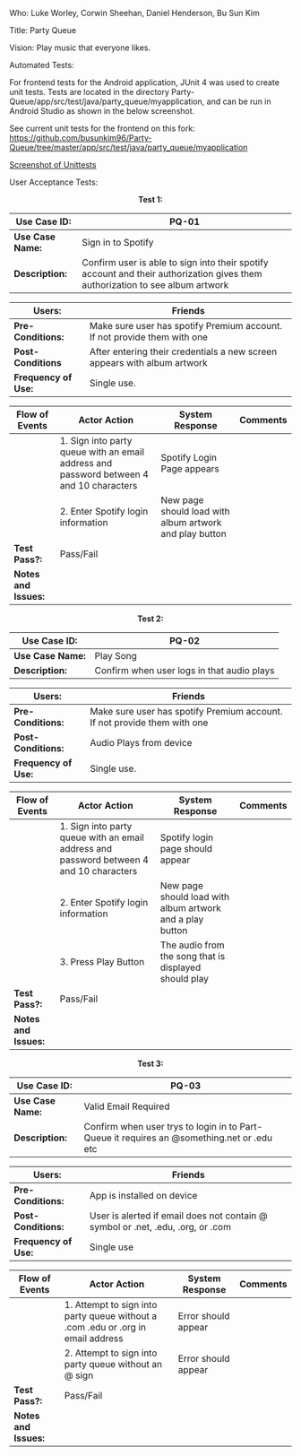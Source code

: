 Who: Luke Worley, Corwin Sheehan, Daniel Henderson, Bu Sun Kim

Title: Party Queue  

Vision: Play music that everyone likes.

Automated Tests: 

For frontend tests for the Android application, JUnit 4 was used to create unit tests. Tests are located in the directory Party-Queue/app/src/test/java/party_queue/myapplication, and can be run in Android Studio as shown in the below screenshot. 

See current unit tests for the frontend on this fork: https://github.com/busunkim96/Party-Queue/tree/master/app/src/test/java/party_queue/myapplication

[Screenshot of Unittests](https://drive.google.com/file/d/1rhqs7-9Svk8_IyKgTpXQfo8AsDK9XcSWiw/view?usp=sharing)

User Acceptance Tests:


<p align="center"> <b>Test 1:</b> </p>

|  **Use Case ID:** | PQ-01 |
|------|------|
|**Use Case Name:**|Sign in to Spotify|
| **Description:** |Confirm user is able to sign into their spotify account and their authorization gives them authorization to see album artwork|

|  **Users:** | Friends |
|------|------|
|**Pre-Conditions:**|Make sure user has spotify Premium account. If not provide them with one|
| **Post-Conditions** |After entering their credentials a new screen appears with album artwork|
|**Frequency of Use:**|Single use.|


|Flow of Events|Actor Action| System Response| Comments|
|------|------|------|------|
|                  |1. Sign into party queue with an email address and password between 4 and 10 characters| Spotify Login Page appears|  |
|                 | 2. Enter Spotify login information| New page should load with album artwork and play button | |
|**Test Pass?:**| Pass/Fail| | |
| **Notes and Issues:**| | | |

<p align="center"> <b>Test 2:</b> </p>

|  **Use Case ID:** | PQ-02 |
|------|------|
|**Use Case Name:**|Play Song|
| **Description:** |Confirm when user logs in that audio plays|

|  **Users:** | Friends |
|------|------|
|**Pre-Conditions:**|Make sure user has spotify Premium account. If not provide them with one|
| **Post-Conditions:** |Audio Plays from device|
|**Frequency of Use:**|Single use.|


|Flow of Events|Actor Action| System Response| Comments|
|------|------|------|------|
|                  |1. Sign into party queue with an email address and password between 4 and 10 characters| Spotify login page should appear |  |
|                 | 2. Enter Spotify login information| New page should load with album artwork and a play button | |
|                 | 3. Press Play Button|The audio from the song that is displayed should play| |
|**Test Pass?:**| Pass/Fail| | |
| **Notes and Issues:**| | | |


<p align="center"> <b>Test 3:</b> </p>

|  **Use Case ID:** | PQ-03 |
|------|------|
|**Use Case Name:**|Valid Email Required|
| **Description:** |Confirm when user trys to login in to Part-Queue it requires an @something.net or .edu etc|

|  **Users:** | Friends |
|------|------|
|**Pre-Conditions:**|App is installed on device |
| **Post-Conditions:** |User is alerted if email does not contain @  symbol or .net, .edu, .org, or .com|
|**Frequency of Use:**|Single use|


|Flow of Events|Actor Action| System Response| Comments|
|------|------|------|------|
|                  |1. Attempt to sign into party queue without a .com .edu or .org in email address| Error should appear |  |
|                 | 2. Attempt to sign into party queue without an @ sign| Error should appear | |
|**Test Pass?:**| Pass/Fail| | |
| **Notes and Issues:**| | | |
